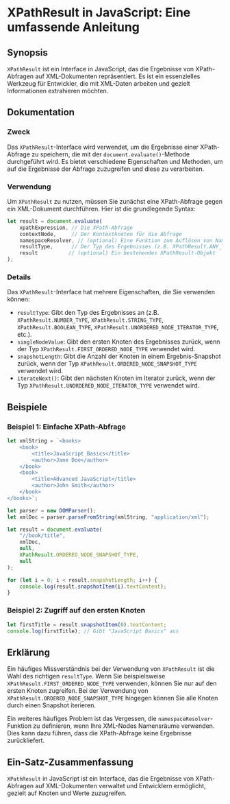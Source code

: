 <!--
Meta Description: # XPathResult in JavaScript: Eine umfassende Anleitung ## Synopsis `XPathResult` ist ein Interface in JavaScript, das die Ergebnisse von XPath-Abfrage...
Meta Keywords: xpathresult, die, der, javascript, ein
-->

# XPathResult in JavaScript: Eine umfassende Anleitung

## Synopsis
`XPathResult` ist ein Interface in JavaScript, das die Ergebnisse von XPath-Abfragen auf XML-Dokumenten repräsentiert. Es ist ein essenzielles Werkzeug für Entwickler, die mit XML-Daten arbeiten und gezielt Informationen extrahieren möchten.

## Dokumentation
### Zweck
Das `XPathResult`-Interface wird verwendet, um die Ergebnisse einer XPath-Abfrage zu speichern, die mit der `document.evaluate()`-Methode durchgeführt wird. Es bietet verschiedene Eigenschaften und Methoden, um auf die Ergebnisse der Abfrage zuzugreifen und diese zu verarbeiten.

### Verwendung
Um `XPathResult` zu nutzen, müssen Sie zunächst eine XPath-Abfrage gegen ein XML-Dokument durchführen. Hier ist die grundlegende Syntax:

```javascript
let result = document.evaluate(
    xpathExpression, // Die XPath-Abfrage
    contextNode,     // Der Kontextknoten für die Abfrage
    namespaceResolver, // (optional) Eine Funktion zum Auflösen von Namensräumen
    resultType,      // Der Typ des Ergebnisses (z.B. XPathResult.ANY_TYPE)
    result          // (optional) Ein bestehendes XPathResult-Objekt
);
```

### Details
Das `XPathResult`-Interface hat mehrere Eigenschaften, die Sie verwenden können:

- `resultType`: Gibt den Typ des Ergebnisses an (z.B. `XPathResult.NUMBER_TYPE`, `XPathResult.STRING_TYPE`, `XPathResult.BOOLEAN_TYPE`, `XPathResult.UNORDERED_NODE_ITERATOR_TYPE`, etc.).
- `singleNodeValue`: Gibt den ersten Knoten des Ergebnisses zurück, wenn der Typ `XPathResult.FIRST_ORDERED_NODE_TYPE` verwendet wird.
- `snapshotLength`: Gibt die Anzahl der Knoten in einem Ergebnis-Snapshot zurück, wenn der Typ `XPathResult.ORDERED_NODE_SNAPSHOT_TYPE` verwendet wird.
- `iterateNext()`: Gibt den nächsten Knoten im Iterator zurück, wenn der Typ `XPathResult.UNORDERED_NODE_ITERATOR_TYPE` verwendet wird.

## Beispiele
### Beispiel 1: Einfache XPath-Abfrage
```javascript
let xmlString = `<books>
    <book>
        <title>JavaScript Basics</title>
        <author>Jane Doe</author>
    </book>
    <book>
        <title>Advanced JavaScript</title>
        <author>John Smith</author>
    </book>
</books>`;

let parser = new DOMParser();
let xmlDoc = parser.parseFromString(xmlString, "application/xml");

let result = document.evaluate(
    "//book/title",
    xmlDoc,
    null,
    XPathResult.ORDERED_NODE_SNAPSHOT_TYPE,
    null
);

for (let i = 0; i < result.snapshotLength; i++) {
    console.log(result.snapshotItem(i).textContent);
}
```

### Beispiel 2: Zugriff auf den ersten Knoten
```javascript
let firstTitle = result.snapshotItem(0).textContent;
console.log(firstTitle); // Gibt "JavaScript Basics" aus
```

## Erklärung
Ein häufiges Missverständnis bei der Verwendung von `XPathResult` ist die Wahl des richtigen `resultType`. Wenn Sie beispielsweise `XPathResult.FIRST_ORDERED_NODE_TYPE` verwenden, können Sie nur auf den ersten Knoten zugreifen. Bei der Verwendung von `XPathResult.ORDERED_NODE_SNAPSHOT_TYPE` hingegen können Sie alle Knoten durch einen Snapshot iterieren. 

Ein weiteres häufiges Problem ist das Vergessen, die `namespaceResolver`-Funktion zu definieren, wenn Ihre XML-Nodes Namensräume verwenden. Dies kann dazu führen, dass die XPath-Abfrage keine Ergebnisse zurückliefert.

## Ein-Satz-Zusammenfassung
`XPathResult` in JavaScript ist ein Interface, das die Ergebnisse von XPath-Abfragen auf XML-Dokumenten verwaltet und Entwicklern ermöglicht, gezielt auf Knoten und Werte zuzugreifen.